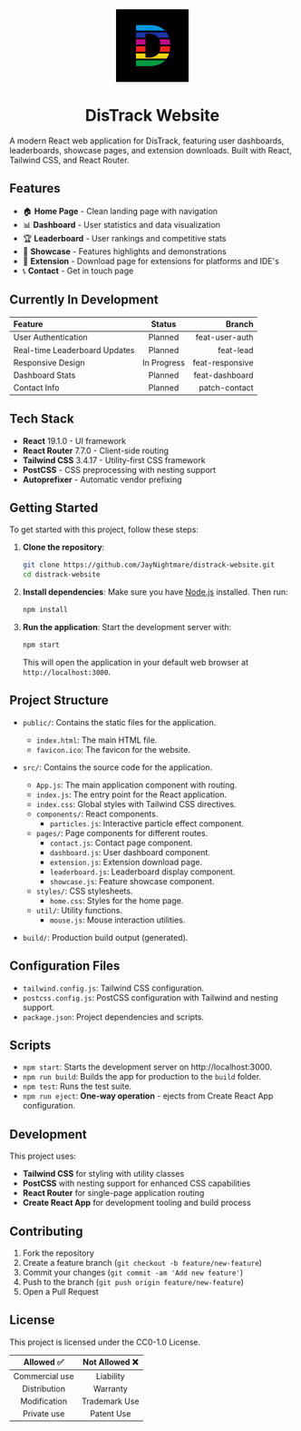 <div align=center>

<img src="./public/images/New Distrack.jpg" width="128" />

# DisTrack Website

</div>


A modern React web application for DisTrack, featuring user dashboards, leaderboards, showcase pages, and extension downloads. Built with React, Tailwind CSS, and React Router.

## Features

- 🏠 **Home Page** - Clean landing page with navigation
- 📊 **Dashboard** - User statistics and data visualization
- 🏆 **Leaderboard** - User rankings and competitive stats
- 🎨 **Showcase** - Features highlights and demonstrations
- 🔗 **Extension** - Download page for extensions for platforms and IDE's
- 📞 **Contact** - Get in touch page

## Currently In Development

<div align=center>

| Feature | Status | Branch |
| :--- | :---: | ---: |
| User Authentication | Planned | feat-user-auth |
| Real-time Leaderboard Updates | Planned | feat-lead |
| Responsive Design | In Progress | feat-responsive |
| Dashboard Stats | Planned | feat-dashboard |
| Contact Info | Planned | patch-contact |

</div>


## Tech Stack

- **React** 19.1.0 - UI framework
- **React Router** 7.7.0 - Client-side routing
- **Tailwind CSS** 3.4.17 - Utility-first CSS framework
- **PostCSS** - CSS preprocessing with nesting support
- **Autoprefixer** - Automatic vendor prefixing

## Getting Started

To get started with this project, follow these steps:

1. **Clone the repository**:
   ```bash
   git clone https://github.com/JayNightmare/distrack-website.git
   cd distrack-website
   ```

2. **Install dependencies**:
   Make sure you have [Node.js](https://nodejs.org/) installed. Then run:
   ```bash
   npm install
   ```

3. **Run the application**:
   Start the development server with:
   ```bash
   npm start
   ```
   This will open the application in your default web browser at `http://localhost:3000`.

## Project Structure

- `public/`: Contains the static files for the application.
  - `index.html`: The main HTML file.
  - `favicon.ico`: The favicon for the website.
  
- `src/`: Contains the source code for the application.
  - `App.js`: The main application component with routing.
  - `index.js`: The entry point for the React application.
  - `index.css`: Global styles with Tailwind CSS directives.
  - `components/`: React components.
    - `particles.js`: Interactive particle effect component.
  - `pages/`: Page components for different routes.
    - `contact.js`: Contact page component.
    - `dashboard.js`: User dashboard component.
    - `extension.js`: Extension download page.
    - `leaderboard.js`: Leaderboard display component.
    - `showcase.js`: Feature showcase component.
  - `styles/`: CSS stylesheets.
    - `home.css`: Styles for the home page.
  - `util/`: Utility functions.
    - `mouse.js`: Mouse interaction utilities.

- `build/`: Production build output (generated).

## Configuration Files

- `tailwind.config.js`: Tailwind CSS configuration.
- `postcss.config.js`: PostCSS configuration with Tailwind and nesting support.
- `package.json`: Project dependencies and scripts.

## Scripts

- `npm start`: Starts the development server on http://localhost:3000.
- `npm run build`: Builds the app for production to the `build` folder.
- `npm test`: Runs the test suite.
- `npm run eject`: **One-way operation** - ejects from Create React App configuration.

## Development

This project uses:
- **Tailwind CSS** for styling with utility classes
- **PostCSS** with nesting support for enhanced CSS capabilities
- **React Router** for single-page application routing
- **Create React App** for development tooling and build process

## Contributing

1. Fork the repository
2. Create a feature branch (`git checkout -b feature/new-feature`)
3. Commit your changes (`git commit -am 'Add new feature'`)
4. Push to the branch (`git push origin feature/new-feature`)
5. Open a Pull Request

## License

This project is licensed under the CC0-1.0 License.

<div align=center>

| **Allowed** ✅ | **Not Allowed** ❌ |
| :---: | :---: |
| Commercial use | Liability |
| Distribution | Warranty |
| Modification | Trademark Use |
| Private use | Patent Use |

</div>